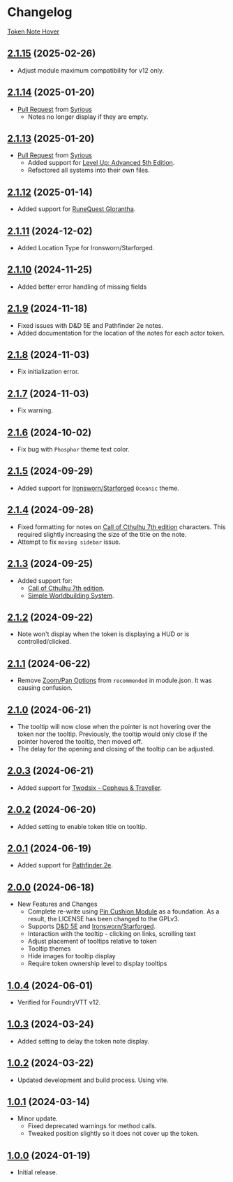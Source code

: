 # Changelog

[Token Note Hover](https://foundryvtt.com/packages/token-note-hover)

## [2.1.15](https://github.com/jendave/token-note-hover/commits/main) (2025-02-26)

* Adjust module maximum compatibility for v12 only.

## [2.1.14](https://github.com/jendave/token-note-hover/commits/main) (2025-01-20)

* [Pull Request](https://github.com/jendave/token-note-hover/pull/16) from [Syrious](https://github.com/Syrious)
  * Notes no longer display if they are empty.

## [2.1.13](https://github.com/jendave/token-note-hover/commits/main) (2025-01-20)

* [Pull Request](https://github.com/jendave/token-note-hover/pull/15) from [Syrious](https://github.com/Syrious)
  * Added support for [Level Up: Advanced 5th Edition](https://foundryvtt.com/packages/a5e).
  * Refactored all systems into their own files.

## [2.1.12](https://github.com/jendave/token-note-hover/commits/main) (2025-01-14)

* Added support for [RuneQuest Glorantha](https://foundryvtt.com/packages/rqg).

## [2.1.11](https://github.com/jendave/token-note-hover/commits/main) (2024-12-02)

* Added Location Type for Ironsworn/Starforged.

## [2.1.10](https://github.com/jendave/token-note-hover/commits/main) (2024-11-25)

* Added better error handling of missing fields

## [2.1.9](https://github.com/jendave/token-note-hover/commits/main) (2024-11-18)

* Fixed issues with D&D 5E and Pathfinder 2e notes.
* Added documentation for the location of the notes for each actor token.

## [2.1.8](https://github.com/jendave/token-note-hover/commits/main) (2024-11-03)

* Fix initialization error.

## [2.1.7](https://github.com/jendave/token-note-hover/commits/main) (2024-11-03)

* Fix warning.

## [2.1.6](https://github.com/jendave/token-note-hover/commits/main) (2024-10-02)

* Fix bug with `Phosphor` theme text color.

## [2.1.5](https://github.com/jendave/token-note-hover/commits/main) (2024-09-29)

* Added support for [Ironsworn/Starforged](https://foundryvtt.com/packages/foundry-ironsworn) `Oceanic` theme.

## [2.1.4](https://github.com/jendave/token-note-hover/commits/main) (2024-09-28)

* Fixed formatting for notes on [Call of Cthulhu 7th edition](https://foundryvtt.com/packages/CoC7) characters. This required slightly increasing the size of the title on the note.
* Attempt to fix `moving sidebar` issue.

## [2.1.3](https://github.com/jendave/token-note-hover/commits/main) (2024-09-25)

* Added support for:
  * [Call of Cthulhu 7th edition](https://foundryvtt.com/packages/CoC7).
  * [Simple Worldbuilding System](https://foundryvtt.com/packages/worldbuilding).

## [2.1.2](https://github.com/jendave/token-note-hover/commits/main) (2024-09-22)

* Note won't display when the token is displaying a HUD or is controlled/clicked.

## [2.1.1](https://github.com/jendave/token-note-hover/commits/main) (2024-06-22)

* Remove [Zoom/Pan Options](https://foundryvtt.com/packages/zoom-pan-options) from `recommended` in module.json. It was causing confusion.

## [2.1.0](https://github.com/jendave/token-note-hover/commits/main) (2024-06-21)

* The tooltip will now close when the pointer is not hovering over the token nor the tooltip. Previously, the tooltip would only close if the pointer hovered the tooltip, then moved off.
* The delay for the opening and closing of the tooltip can be adjusted.

## [2.0.3](https://github.com/jendave/token-note-hover/commits/main) (2024-06-21)

* Added support for [Twodsix - Cepheus & Traveller](https://foundryvtt.com/packages/twodsix).

## [2.0.2](https://github.com/jendave/token-note-hover/commits/main) (2024-06-20)

* Added setting to enable token title on tooltip.

## [2.0.1](https://github.com/jendave/token-note-hover/commits/main) (2024-06-19)

* Added support for [Pathfinder 2e](https://foundryvtt.com/packages/pf2e).

## [2.0.0](https://github.com/jendave/token-note-hover/commits/main) (2024-06-18)

* New Features and Changes
  * Complete re-write using [Pin Cushion Module](https://github.com/p4535992/foundryvtt-pin-cushion) as a foundation. As a result, the LICENSE has been changed to the GPLv3.
  * Supports [D&D 5E](https://foundryvtt.com/packages/dnd5e) and [Ironsworn/Starforged](https://foundryvtt.com/packages/foundry-ironsworn).
  * Interaction with the tooltip - clicking on links, scrolling text
  * Adjust placement of tooltips relative to token
  * Tooltip themes
  * Hide images for tooltip display
  * Require token ownership level to display tooltips

## [1.0.4](https://github.com/jendave/token-note-hover/commits/main) (2024-06-01)

* Verified for FoundryVTT v12.

## [1.0.3](https://github.com/jendave/token-note-hover/commits/main) (2024-03-24)

* Added setting to delay the token note display.

## [1.0.2](https://github.com/jendave/token-note-hover/commits/main) (2024-03-22)

* Updated development and build process. Using vite.

## [1.0.1](https://github.com/jendave/token-note-hover/commits/main) (2024-03-14)

* Minor update.
  * Fixed deprecated warnings for method calls.
  * Tweaked position slightly so it does not cover up the token.

## [1.0.0](https://github.com/jendave/token-note-hover/commits/main) (2024-01-19)

* Initial release.
